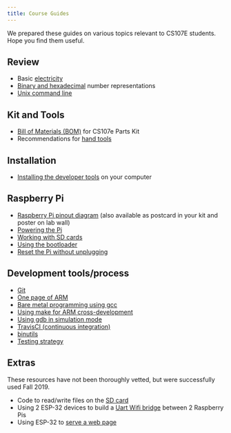 ```yaml
---
title: Course Guides
---
```


We prepared these guides on various topics relevant to CS107E students. Hope you find them useful.

## Review

- Basic [electricity](electricity)
- [Binary and hexadecimal](numbers) number representations
- [Unix command line](unix)

## Kit and Tools
- [Bill of Materials (BOM)](bom) for CS107e Parts Kit
- Recommendations for [hand tools](handtools)

## Installation
- [Installing the developer tools](install) on your computer

## Raspberry Pi
- [Raspberry Pi pinout diagram](images/pinout.pdf) (also available as postcard in your kit and poster on lab wall)
- [Powering the Pi](power)
- [Working with SD cards](sd)
- [Using the bootloader](bootloader)
- [Reset the Pi without unplugging](reset-button)

## Development tools/process
- [Git](git)
- [One page of ARM](arm)
- [Bare metal programming using gcc](gcc) 
- [Using make for ARM cross-development](make)
- [Using gdb in simulation mode](gdb)
- [TravisCI (continuous integration)](ci)
- [binutils](binutils)
- [Testing strategy](testing)

## Extras
These resources have not been thoroughly vetted, but were successfully used Fall 2019.

- Code to read/write files on the [SD card](extras/sd_library)
- Using 2 ESP-32 devices to build a [Uart Wifi bridge](extras/uart-wifi-bridge) between 2 Raspberry Pis
- Using ESP-32 to [serve a web page](extras/webpage)
